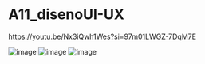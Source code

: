 # A11_disenoUI-UX
https://youtu.be/Nx3iQwh1Wes?si=97m01LWGZ-7DqM7E


![image](https://github.com/HiramJJG/A11-DISENOUI-UX/assets/144726165/b2d7f2bd-39b3-4e0c-80ac-53caa75daf9e)
![image](https://github.com/HiramJJG/A11-DISENOUI-UX/assets/144726165/8dd0c9f5-547a-499c-94f6-e9b77c25f208)
![image](https://github.com/HiramJJG/A11-DISENOUI-UX/assets/144726165/1a84728c-4121-4e28-9405-7dc3980f37f4)

